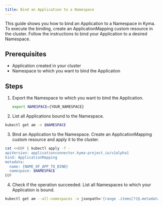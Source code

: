 ```yaml
---
title: Bind an Application to a Namespace
---
```

<!-- TODO: is it still used? -->
This guide shows you how to bind an Application to a Namespace in Kyma. To execute the binding, create an ApplicationMapping custom resource in the cluster. Follow the instructions to bind your Application to a desired Namespace.

## Prerequisites

- Application created in your cluster
- Namespace to which you want to bind the Application

## Steps

1. Export the Namespace to which you want to bind the Application.
      
      ```bash
      export NAMESPACE={YOUR_NAMESPACE}

2. List all Applications bound to the Namespace.

  ```bash
  kubectl get am -n $NAMESPACE
  ```

3. Bind an Application to the Namespace. Create an ApplicationMapping custom resource and apply it to the cluster.

  ```bash
  cat <<EOF | kubectl apply -f -
  apiVersion: applicationconnector.kyma-project.io/v1alpha1
  kind: ApplicationMapping
  metadata:
    name: {NAME_OF_APP_TO_BIND}
    namespace: $NAMESPACE
  EOF
  ```

4. Check if the operation succeeded. List all Namespaces to which your Application is bound.

  ```bash
  kubectl get am --all-namespaces -o jsonpath='{range .items[?(@.metadata.name=="{NAME_OF_YOUR_APP}")]}{@.metadata.namespace}{""}{end}'
  ```
